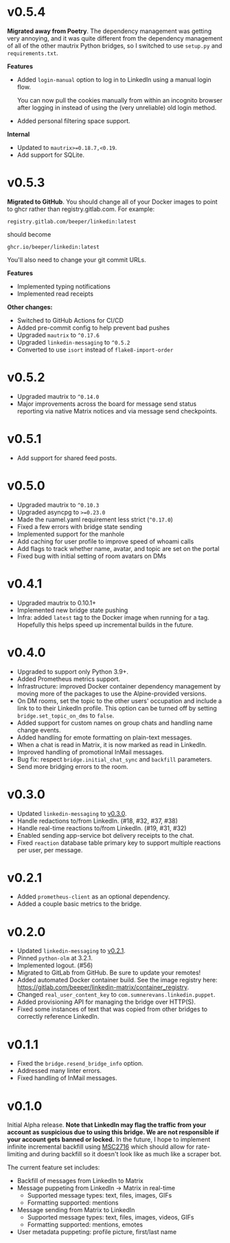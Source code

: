 # v0.5.4

**Migrated away from Poetry**. The dependency management was getting very
annoying, and it was quite different from the dependency management of all of
the other mautrix Python bridges, so I switched to use `setup.py` and
`requirements.txt`.

**Features**

* Added `login-manual` option to log in to LinkedIn using a manual login flow.

  You can now pull the cookies manually from within an incognito browser after
  logging in instead of using the (very unreliable) old login method.

* Added personal filtering space support.

**Internal**

* Updated to `mautrix>=0.18.7,<0.19`.
* Add support for SQLite.

# v0.5.3

**Migrated to GitHub**. You should change all of your Docker images to point to
ghcr rather than registry.gitlab.com. For example:
```
registry.gitlab.com/beeper/linkedin:latest
```
should become
```
ghcr.io/beeper/linkedin:latest
```

You'll also need to change your git commit URLs.

**Features**

* Implemented typing notifications
* Implemented read receipts

**Other changes:**

* Switched to GitHub Actions for CI/CD
* Added pre-commit config to help prevent bad pushes
* Upgraded `mautrix` to `^0.17.6`
* Upgraded `linkedin-messaging` to `^0.5.2`
* Converted to use `isort` instead of `flake8-import-order`

# v0.5.2

* Upgraded mautrix to `^0.14.0`
* Major improvements across the board for message send status reporting via
  native Matrix notices and via message send checkpoints.

# v0.5.1

* Add support for shared feed posts.

# v0.5.0

* Upgraded mautrix to `^0.10.3`
* Upgraded asyncpg to `>=0.23.0`
* Made the ruamel.yaml requirement less strict (`^0.17.0`)
* Fixed a few errors with bridge state sending
* Implemented support for the manhole
* Add caching for user profile to improve speed of whoami calls
* Add flags to track whether name, avatar, and topic are set on the portal
* Fixed bug with initial setting of room avatars on DMs

# v0.4.1

* Upgraded mautrix to 0.10.1+
* Implemented new bridge state pushing
* Infra: added `latest` tag to the Docker image when running for a tag.
  Hopefully this helps speed up incremental builds in the future.

# v0.4.0

* Upgraded to support only Python 3.9+.
* Added Prometheus metrics support.
* Infrastructure: improved Docker container dependency management by moving more
  of the packages to use the Alpine-provided versions.
* On DM rooms, set the topic to the other users' occupation and include a link
  to to their LinkedIn profile. This option can be turned off by setting
  `bridge.set_topic_on_dms` to `false`.
* Added support for custom names on group chats and handling name change events.
* Added handling for emote formatting on plain-text messages.
* When a chat is read in Matrix, it is now marked as read in LinkedIn.
* Improved handling of promotional InMail messages.
* Bug fix: respect `bridge.initial_chat_sync` and `backfill` parameters.
* Send more bridging errors to the room.

# v0.3.0

* Updated `linkedin-messaging` to
  [v0.3.0](https://github.com/sumnerevans/linkedin-messaging-api/releases/tag/v0.3.0).
* Handle redactions to/from LinkedIn. (#18, #32, #37, #38)
* Handle real-time reactions to/from LinkedIn. (#19, #31, #32)
* Enabled sending app-service bot delivery receipts to the chat.
* Fixed `reaction` database table primary key to support multiple reactions per
  user, per message.

# v0.2.1

* Added `prometheus-client` as an optional dependency.
* Added a couple basic metrics to the bridge.

# v0.2.0

* Updated `linkedin-messaging` to
  [v0.2.1](https://github.com/sumnerevans/linkedin-messaging-api/releases/tag/v0.2.1).
* Pinned `python-olm` at 3.2.1.
* Implemented logout. (#56)
* Migrated to GitLab from GitHub. Be sure to update your remotes!
* Added automated Docker container build. See the image registry here:
  https://gitlab.com/beeper/linkedin-matrix/container_registry.
* Changed `real_user_content_key` to `com.sumnerevans.linkedin.puppet`.
* Added provisioning API for managing the bridge over HTTP(S).
* Fixed some instances of text that was copied from other bridges to correctly
  reference LinkedIn.

# v0.1.1

* Fixed the `bridge.resend_bridge_info` option.
* Addressed many linter errors.
* Fixed handling of InMail messages.

# v0.1.0

Initial Alpha release. **Note that LinkedIn may flag the traffic from your
account as suspicious due to using this bridge. We are not responsible if your
account gets banned or locked.** In the future, I hope to implement infinite
incremental backfill using
[MSC2716](https://github.com/matrix-org/matrix-doc/pull/2716) which should allow
for rate-limiting and during backfill so it doesn't look like as much like a
scraper bot.

The current feature set includes:

* Backfill of messages from LinkedIn to Matrix
* Message puppeting from LinkedIn -> Matrix in real-time
  * Supported message types: text, files, images, GIFs
  * Formatting supported: mentions
* Message sending from Matrix to LinkedIn
  * Supported message types: text, files, images, videos, GIFs
  * Formatting supported: mentions, emotes
* User metadata puppeting: profile picture, first/last name
